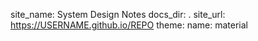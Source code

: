 site_name: System Design Notes
docs_dir: .
site_url: https://USERNAME.github.io/REPO
theme:
  name: material
